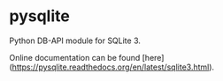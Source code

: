 pysqlite
========

Python DB-API module for SQLite 3.

Online documentation can be found [here] (https://pysqlite.readthedocs.org/en/latest/sqlite3.html).
